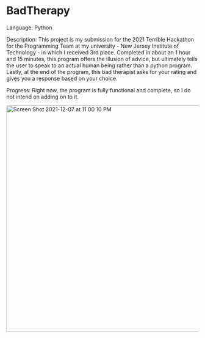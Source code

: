 # BadTherapy
Language: Python
  
Description: This project is my submission for the 2021 Terrible Hackathon for the Programming Team at my university - New Jersey Institute of Technology - 
in which I received 3rd place. Completed in about an 1 hour and 15 minutes, this program offers the illusion 
of advice, but ultimately tells the user to speak to an actual human being rather than a python program. Lastly,
at the end of the program, this bad therapist asks for your rating and gives you a response based on your choice.

Progress: Right now, the program is fully functional and complete, so I do not intend on adding on to it.

<img width="593" alt="Screen Shot 2021-12-07 at 11 00 10 PM" src="https://user-images.githubusercontent.com/73215280/145228510-bc38fdef-692d-4dd4-816b-9db25fd056f5.png">
